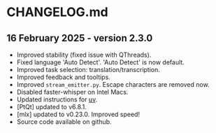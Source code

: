 # CHANGELOG.md

## 16 February 2025 - version 2.3.0

- Improved stability (fixed issue with QThreads).
- Fixed language 'Auto Detect'. 'Auto Detect' is now default.
- Improved task selection: translation/transcription.
- Improved feedback and tooltips.
- Improved `stream_emitter.py`. Escape characters are removed now.
- Disabled faster-whisper on Intel Macs.
- Updated instructions for [uv](https://github.com/astral-sh/uv).
- [PtQt] updated to v6.8.1.
- [mlx] updated to v0.23.0. Improved speed!
- Source code available on github.
